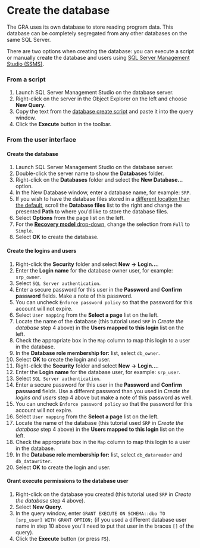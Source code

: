 # Create the database

The GRA uses its own database to store reading program data. This database can be completely segregated from any other databases on the same SQL Server.

There are two options when creating the database: you can execute a script or manually create the database and users using [SQL Server Management Studio (SSMS)](https://msdn.microsoft.com/en-us/library/ms174173.aspx).

### From a script

1. Launch SQL Server Management Studio on the database server.
2. Right-click on the server in the Object Explorer on the left and choose **New Query**.
3. Copy the text from the [database create script](https://raw.githubusercontent.com/MCLD/greatreadingadventure/master/CreateDatabase.sql) and paste it into the query window.
4. Click the **Execute** button in the toolbar.

### From the user interface

#### Create the database
1. Launch SQL Server Management Studio on the database server.
2. Double-click the server name to show the **Databases** folder.
3. Right-click on the **Databases** folder and select the **New Database...** option.
4. In the New Database window, enter a database name, for example: `SRP`.
5. If you wish to have the database files stored in a [different location than the default](https://support.microsoft.com/en-us/kb/2033523), scroll the **Database files** list to the right and change the presented **Path** to where you'd like to store the database files.
6. Select **Options** from the page list on the left.
7. For the [**Recovery model** drop-down](https://msdn.microsoft.com/en-us/library/ms189275.aspx), change the selection from `Full` to `Simple`.
8. Select **OK** to create the database.

#### Create the logins and users

1. Right-click the **Security** folder and select **New** **->** **Login...**.
2. Enter the **Login name** for the database owner user, for example: `srp_owner`.
3. Select `SQL Server authentication`.
4. Enter a secure password for this user in the **Password** and **Confirm password** fields. Make a note of this password.
5. You can uncheck `Enforce password policy` so that the password for this account will not expire.
6. Select `User mapping` from the **Select a page** list on the left.
7. Locate the name of the database (this tutorial used `SRP` in *Create the database* step 4 above) in the **Users mapped to this login** list on the left.
8. Check the appropriate box in the `Map` column to map this login to a user in the database.
9. In the **Database role membership for:** list, select `db_owner`.
10. Select **OK** to create the login and user.
11. Right-click the **Security** folder and select **New** **->** **Login...**.
12. Enter the **Login name** for the database user, for example: `srp_user`.
13. Select `SQL Server authentication`.
14. Enter a secure password for this user in the **Password** and **Confirm password** fields. Use a different password than you used in *Create the logins and users* step 4 above but make a note of this password as well.
15. You can uncheck `Enforce password policy` so that the password for this account will not expire.
16. Select `User mapping` from the **Select a page** list on the left.
17. Locate the name of the database (this tutorial used `SRP` in *Create the database* step 4 above) in the **Users mapped to this login** list on the left.
18. Check the appropriate box in the `Map` column to map this login to a user in the database.
19. In the **Database role membership for:** list, select `db_datareader` and `db_datawriter`.
20. Select **OK** to create the login and user.

#### Grant execute permissions to the database user

1. Right-click on the database you created (this tutorial used `SRP` in *Create the database* step 4 above).
2. Select **New Query**.
3. In the query window, enter `GRANT EXECUTE ON SCHEMA::dbo TO [srp_user] WITH GRANT OPTION;` (if you used a different database user name in step 10 above you'll need to put that user in the braces `[]` of the query).
4. Click the **Execute** button (or press `F5`).
